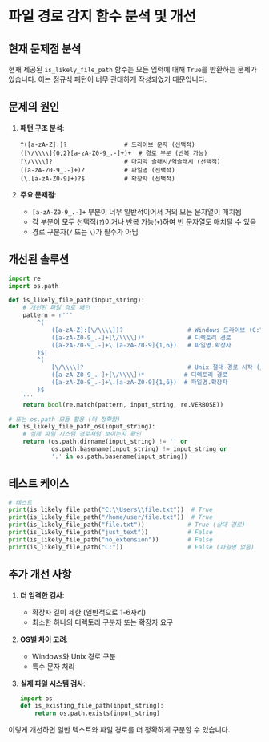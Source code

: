 # 파일 경로 감지 함수 분석 및 개선

## 현재 문제점 분석

현재 제공된 `is_likely_file_path` 함수는 모든 입력에 대해 `True`를 반환하는 문제가 있습니다. 이는 정규식 패턴이 너무 관대하게 작성되었기 때문입니다.

## 문제의 원인

1. **패턴 구조 분석**:
   ```regex
   ^([a-zA-Z]:)?                # 드라이브 문자 (선택적)
   ([\/\\\\]{0,2}[a-zA-Z0-9_.-]+)+  # 경로 부분 (반복 가능)
   [\/\\\\]?                    # 마지막 슬래시/역슬래시 (선택적)
   ([a-zA-Z0-9_.-]+)?           # 파일명 (선택적)
   (\.[a-zA-Z0-9]+)?$           # 확장자 (선택적)
   ```

2. **주요 문제점**:
   - `[a-zA-Z0-9_.-]+` 부분이 너무 일반적이어서 거의 모든 문자열이 매치됨
   - 각 부분이 모두 선택적(`?`)이거나 반복 가능(`+`)하여 빈 문자열도 매치될 수 있음
   - 경로 구분자(`/` 또는 `\`)가 필수가 아님

## 개선된 솔루션

```python
import re
import os.path

def is_likely_file_path(input_string):
    # 개선된 파일 경로 패턴
    pattern = r'''
        ^(
            ([a-zA-Z]:[\/\\\\])?                  # Windows 드라이브 (C:\)
            ([a-zA-Z0-9_.-]+[\/\\\\])*            # 디렉토리 경로
            ([a-zA-Z0-9_.-]+\.[a-zA-Z0-9]{1,6})   # 파일명.확장자
        )$|
        ^(
            [\/\\\\]?                             # Unix 절대 경로 시작 (/)
            ([a-zA-Z0-9_.-]+[\/\\\\])*           # 디렉토리 경로
            ([a-zA-Z0-9_.-]+\.[a-zA-Z0-9]{1,6})  # 파일명.확장자
        )$
    '''
    return bool(re.match(pattern, input_string, re.VERBOSE))

# 또는 os.path 모듈 활용 (더 정확함)
def is_likely_file_path_os(input_string):
    # 실제 파일 시스템 경로처럼 보이는지 확인
    return (os.path.dirname(input_string) != '' or 
            os.path.basename(input_string) != input_string or
            '.' in os.path.basename(input_string))
```

## 테스트 케이스

```python
# 테스트
print(is_likely_file_path("C:\\Users\\file.txt"))  # True
print(is_likely_file_path("/home/user/file.txt"))  # True
print(is_likely_file_path("file.txt"))            # True (상대 경로)
print(is_likely_file_path("just_text"))           # False
print(is_likely_file_path("no_extension"))        # False
print(is_likely_file_path("C:"))                  # False (파일명 없음)
```

## 추가 개선 사항

1. **더 엄격한 검사**:
   - 확장자 길이 제한 (일반적으로 1-6자리)
   - 최소한 하나의 디렉토리 구분자 또는 확장자 요구

2. **OS별 차이 고려**:
   - Windows와 Unix 경로 구분
   - 특수 문자 처리

3. **실제 파일 시스템 검사**:
   ```python
   import os
   def is_existing_file_path(input_string):
       return os.path.exists(input_string)
   ```

이렇게 개선하면 일반 텍스트와 파일 경로를 더 정확하게 구분할 수 있습니다.